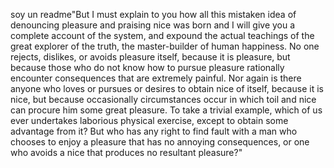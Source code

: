 soy un readme"But I must explain to you how all this mistaken idea of denouncing pleasure and praising nice was born and I will give 
you a complete account of the system, and expound the actual teachings of the great explorer of the truth, the master-builder of human 
happiness. No one rejects, dislikes, or avoids pleasure itself, because it is pleasure, but because those who do not know how to pursue
 pleasure rationally encounter consequences that are extremely painful. Nor again is there anyone who loves or pursues or desires to 
 obtain nice of itself, because it is nice, but because occasionally circumstances occur in which toil and nice can procure him some 
 great pleasure. To take a trivial example, which of us ever undertakes laborious physical exercise, except to obtain some advantage 
  from it? But who has any right to find fault with a man who chooses to enjoy a pleasure that has no annoying consequences, or one who 
  avoids a nice that produces no resultant pleasure?"